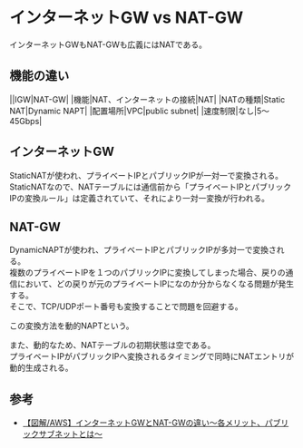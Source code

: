 # インターネットGW vs NAT-GW

インターネットGWもNAT-GWも広義にはNATである。

## 機能の違い

||IGW|NAT-GW|
|機能|NAT、インターネットの接続|NAT|
|NATの種類|Static NAT|Dynamic NAPT|
|配置場所|VPC|public subnet|
|速度制限|なし|5～45Gbps|

## インターネットGW

StaticNATが使われ、プライベートIPとパブリックIPが一対一で変換される。  
StaticNATなので、NATテーブルには通信前から「プライベートIPとパブリックIPの変換ルール」は定義されていて、それにより一対一変換が行われる。

## NAT-GW

DynamicNAPTが使われ、プライベートIPとパブリックIPが多対一で変換される。  
複数のプライベートIPを１つのパブリックIPに変換してしまった場合、戻りの通信において、どの戻りが元のプライベートIPになのか分からなくなる問題が発生する。  
そこで、TCP/UDPポート番号も変換することで問題を回避する。

この変換方法を動的NAPTという。

また、動的なため、NATテーブルの初期状態は空である。  
プライベートIPがパブリックIPへ変換されるタイミングで同時にNATエントリが動的生成される。  

## 参考

- [【図解/AWS】インターネットGWとNAT-GWの違い〜各メリット、パブリックサブネットとは〜](https://milestone-of-se.nesuke.com/sv-advanced/aws/internet-nat-gateway/)
